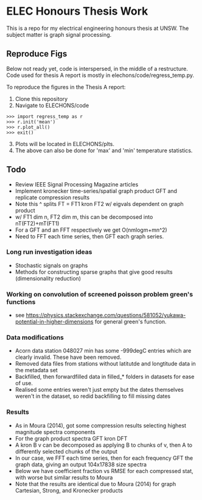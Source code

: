 # ELEC Honours Thesis Work
This is a repo for my electrical engineering honours thesis at UNSW.
The subject matter is graph signal processing.

## Reproduce Figs
Below not ready yet, code is interspersed, in the middle of a restructure.
Code used for thesis A report is mostly in elechons/code/regress\_temp.py.

To reproduce the figures in the Thesis A report:
1. Clone this repository
2. Navigate to ELECHONS/code
```$ python
>>> import regress_temp as r
>>> r.init('mean')
>>> r.plot_all()
>>> exit()
```
3. Plots will be located in ELECHONS/plts.
4. The above can also be done for 'max' and 'min' temperature statistics.

## Todo
- Review IEEE Signal Processing Magazine articles
- Implement kronecker time-series/spatial graph product GFT and replicate compression results
- Note this ^ splits FT = FT1 kron FT2 w/ eigvals dependent on graph product
- w/ FT1 dim n, FT2 dim m, this can be decomposed into nT(FT2)+mT(FT1)
- For a GFT and an FFT respectively we get O(nmlogm+mn^2)
- Need to FFT each time series, then GFT each graph series.

### Long run investigation ideas
- Stochastic signals on graphs
- Methods for constructing sparse graphs that give good results (dimensionality reduction)

### Working on convolution of screened poisson problem green's functions
- see https://physics.stackexchange.com/questions/581052/yukawa-potential-in-higher-dimensions for general green's function.

### Data modifications
- Acorn data station 048027 min has some -999degC entries which are clearly invalid. These have been removed.
- Removed data files from stations without latitutde and longtitude data in the metadata set
- Backfilled, then forwardfilled data in filled_* folders in datasets for ease of use.
- Realised some entries weren't just empty but the dates themselves weren't in the dataset, so redid backfilling to fill missing dates

### Results
- As in Moura (2014), got some compression results selecting highest magnitude spectra components
- For the graph product spectra GFT kron DFT
- A kron B v can be decomposed as applying B to chunks of v, then A to differently selected chunks of the output
- In our case, we FFT each time series, then for each frequency GFT the graph data, giving an output 104x17838 size spectra
- Below we have coefficient fraction vs RMSE for each compressed stat, with worse but similar results to Moura
- Note that the results are identical due to Moura (2014) for graph Cartesian, Strong, and Kronecker products
